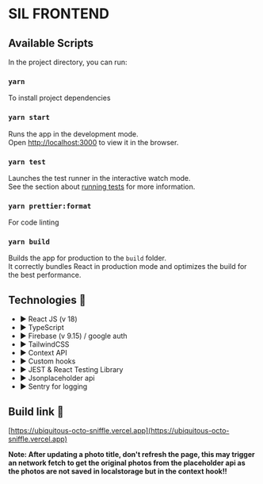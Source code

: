 # SIL FRONTEND 


## Available Scripts

In the project directory, you can run:

### `yarn `

To install project dependencies

### `yarn start`

Runs the app in the development mode.\
Open [http://localhost:3000](http://localhost:3000) to view it in the browser.


### `yarn test`

Launches the test runner in the interactive watch mode.\
See the section about [running tests](https://facebook.github.io/create-react-app/docs/running-tests) for more information.


### `yarn prettier:format`

For code linting


### `yarn build`

Builds the app for production to the `build` folder.\
It correctly bundles React in production mode and optimizes the build for the best performance.


## **Technologies 🧪**

- ▶️ React JS (v 18)
- ▶️ TypeScript
- ▶️ Firebase (v 9.15) / google auth 
- ▶️ TailwindCSS 
- ▶️ Context API
- ▶️ Custom hooks
- ▶️ JEST & React Testing Library
- ▶️ Jsonplaceholder api
- ▶️ Sentry for logging

## **Build link 🧪**
[https://ubiquitous-octo-sniffle.vercel.app](https://ubiquitous-octo-sniffle.vercel.app)


**Note: After updating a photo title, don't refresh the page, this may trigger an network fetch to get the original photos from the placeholder api as the photos are not saved in localstorage but in the context hook!!**


